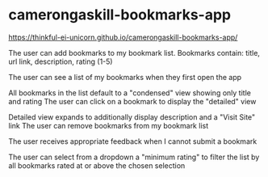 # camerongaskill-bookmarks-app

https://thinkful-ei-unicorn.github.io/camerongaskill-bookmarks-app/

The user can add bookmarks to my bookmark list. Bookmarks contain: title, url link, description, rating (1-5)

The user can see a list of my bookmarks when they first open the app

All bookmarks in the list default to a "condensed" view showing only title and rating The user can click on a bookmark to display the "detailed" view

Detailed view expands to additionally display description and a "Visit Site" link The user can remove bookmarks from my bookmark list

The user receives appropriate feedback when I cannot submit a bookmark

The user can select from a dropdown a "minimum rating" to filter the list by all bookmarks rated at or above the chosen selection
